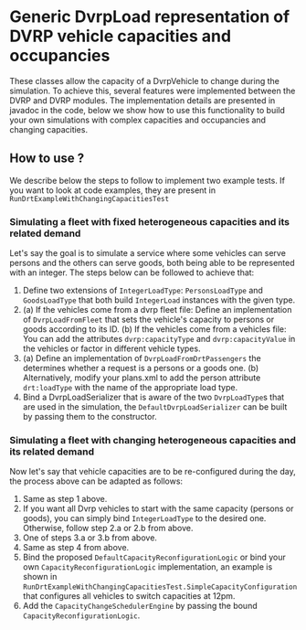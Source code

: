 # Generic DvrpLoad representation of DVRP vehicle capacities and occupancies

These classes allow the capacity of a DvrpVehicle to change during the simulation.
To achieve this, several features were implemented between the DVRP and DVRP modules. 
The implementation details are presented in javadoc in the code, below we show how to use this functionality to build your own simulations with complex capacities and occupancies and changing capacities.

## How to use ?
We describe below the steps to follow to implement two example tests. If you want to look at code examples, they are present in `RunDrtExampleWithChangingCapacitiesTest`

### Simulating a fleet with fixed heterogeneous capacities and its related demand
Let's say the goal is to simulate a service where some vehicles can serve persons and the others can serve goods, both being able to be represented with an integer. The steps below can be followed to achieve that:
1. Define two extensions of `IntegerLoadType`: `PersonsLoadType` and `GoodsLoadType` that both build `IntegerLoad` instances with the given type.
2. (a) If the vehicles come from a dvrp fleet file: Define an implementation of `DvrpLoadFromFleet` that sets the vehicle's capacity to persons or goods according to its ID. (b) If the vehicles come from a vehicles file: You can add the attributes `dvrp:capacityType` and `dvrp:capacityValue` in the vehicles or factor in different vehicle types.
3. (a) Define an implementation of `DvrpLoadFromDrtPassengers` the determines whether a request is a persons or a goods one. (b) Alternatively, modify your plans.xml to add the person attribute `drt:loadType` with the name of the appropriate load type.
4. Bind a DvrpLoadSerializer that is aware of the two `DvrpLoadType`s that are used in the simulation, the `DefaultDvrpLoadSerializer` can be built by passing them to the constructor.

### Simulating a fleet with changing heterogeneous capacities and its related demand
Now let's say that vehicle capacities are to be re-configured during the day, the process above can be adapted as follows:
1. Same as step 1 above.
2. If you want all Dvrp vehicles to start with the same capacity (persons or goods), you can simply bind `IntegerLoadType` to the desired one. Otherwise, follow step 2.a or 2.b from above.
3. One of steps 3.a or 3.b from above.
4. Same as step 4 from above.
5. Bind the proposed `DefaultCapacityReconfigurationLogic` or bind your own `CapacityReconfigurationLogic` implementation, an example is shown in `RunDrtExampleWithChangingCapacitiesTest.SimpleCapacityConfiguration` that configures all vehicles to switch capacities at 12pm.
6. Add the `CapacityChangeSchedulerEngine` by passing the bound `CapacityReconfigurationLogic`.